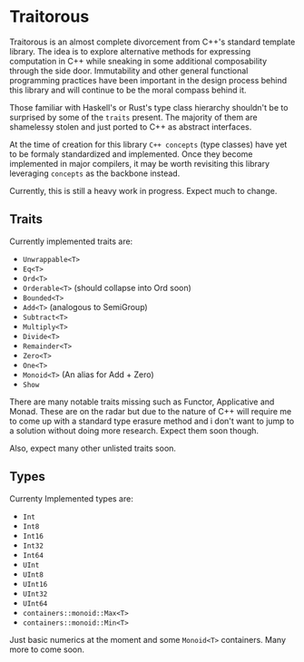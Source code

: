 Traitorous
==========

Traitorous is an almost complete divorcement from C++'s standard template
library. The idea is to explore alternative methods for expressing
computation in C++ while sneaking in some additional composability through
the side door. Immutability and other general functional programming
practices have been important in the design process behind this library
and will continue to be the moral compass behind it.

Those familiar with Haskell's or Rust's type class hierarchy shouldn't be
to surprised by some of the `traits` present. The majority of them are
shamelessy stolen and just ported to C++ as abstract interfaces.

At the time of creation for this library `C++ concepts` (type classes)
have yet to be formaly standardized and implemented. Once they become
implemented in major compilers, it may be worth revisiting this
library leveraging `concepts` as the backbone instead.

Currently, this is still a heavy work in progress. Expect much to change.

Traits
------

Currently implemented traits are:

  * `Unwrappable<T>`
  * `Eq<T>`
  * `Ord<T>`
  * `Orderable<T>` (should collapse into Ord soon)
  * `Bounded<T>`
  * `Add<T>` (analogous to SemiGroup)
  * `Subtract<T>`
  * `Multiply<T>`
  * `Divide<T>`
  * `Remainder<T>`
  * `Zero<T>`
  * `One<T>`
  * `Monoid<T>` (An alias for Add<T> + Zero<T>)
  * `Show`

There are many notable traits missing such as Functor, Applicative and Monad.
These are on the radar but due to the nature of C++ will require me to come
up with a standard type erasure method and i don't want to jump to a solution
without doing more research. Expect them soon though.

Also, expect many other unlisted traits soon.

Types
-----

Currenty Implemented types are:

  * `Int`
  * `Int8`
  * `Int16`
  * `Int32`
  * `Int64`
  * `UInt`
  * `UInt8`
  * `UInt16`
  * `UInt32`
  * `UInt64`
  * `containers::monoid::Max<T>`
  * `containers::monoid::Min<T>`

Just basic numerics at the moment and some `Monoid<T>` containers. Many more
to come soon.
